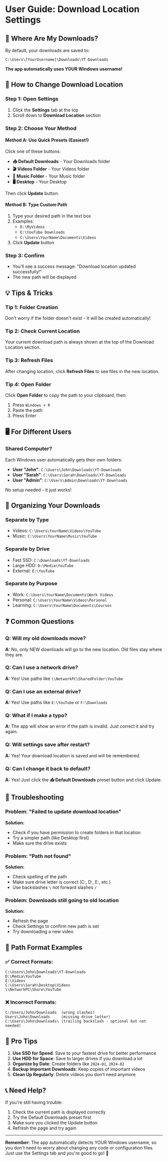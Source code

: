 # User Guide: Download Location Settings

## 📍 Where Are My Downloads?

By default, your downloads are saved to:
```
C:\Users\[YourUsername]\Downloads\YT-Downloads
```

**The app automatically uses YOUR Windows username!**

## 🎯 How to Change Download Location

### Step 1: Open Settings
1. Click the **Settings** tab at the top
2. Scroll down to **Download Location** section

### Step 2: Choose Your Method

#### Method A: Use Quick Presets (Easiest!)
Click one of these buttons:
- **📥 Default Downloads** - Your Downloads folder
- **🎬 Videos Folder** - Your Videos folder  
- **🎵 Music Folder** - Your Music folder
- **🖥️ Desktop** - Your Desktop

Then click **Update** button.

#### Method B: Type Custom Path
1. Type your desired path in the text box
2. Examples:
   - `D:\MyVideos`
   - `E:\YouTube Downloads`
   - `C:\Users\YourName\Documents\Videos`
3. Click **Update** button

### Step 3: Confirm
- You'll see a success message: "Download location updated successfully!"
- The new path will be displayed

## 💡 Tips & Tricks

### Tip 1: Folder Creation
Don't worry if the folder doesn't exist - it will be created automatically!

### Tip 2: Check Current Location
Your current download path is always shown at the top of the Download Location section.

### Tip 3: Refresh Files
After changing location, click **Refresh Files** to see files in the new location.

### Tip 4: Open Folder
Click **Open Folder** to copy the path to your clipboard, then:
1. Press `Windows + R`
2. Paste the path
3. Press Enter

## 🖥️ For Different Users

### Shared Computer?
Each Windows user automatically gets their own folders:
- **User "John"**: `C:\Users\John\Downloads\YT-Downloads`
- **User "Sarah"**: `C:\Users\Sarah\Downloads\YT-Downloads`
- **User "Admin"**: `C:\Users\Admin\Downloads\YT-Downloads`

No setup needed - it just works!

## 📁 Organizing Your Downloads

### Separate by Type
- Videos: `C:\Users\YourName\Videos\YouTube`
- Music: `C:\Users\YourName\Music\YouTube`

### Separate by Drive
- Fast SSD: `C:\Downloads\YT-Downloads`
- Large HDD: `D:\Media\YouTube`
- External: `E:\YouTube`

### Separate by Purpose
- Work: `C:\Users\YourName\Documents\Work Videos`
- Personal: `C:\Users\YourName\Videos\Personal`
- Learning: `C:\Users\YourName\Documents\Courses`

## ❓ Common Questions

### Q: Will my old downloads move?
**A:** No, only NEW downloads will go to the new location. Old files stay where they are.

### Q: Can I use a network drive?
**A:** Yes! Use paths like `\\NetworkPC\SharedFolder\YouTube`

### Q: Can I use an external drive?
**A:** Yes! Use paths like `E:\YouTube` or `F:\Downloads`

### Q: What if I make a typo?
**A:** The app will show an error if the path is invalid. Just correct it and try again.

### Q: Will settings save after restart?
**A:** Yes! Your download location is saved and will be remembered.

### Q: Can I change it back to default?
**A:** Yes! Just click the **📥 Default Downloads** preset button and click Update.

## 🔧 Troubleshooting

### Problem: "Failed to update download location"
**Solution:** 
- Check if you have permission to create folders in that location
- Try a simpler path (like Desktop first)
- Make sure the drive exists

### Problem: "Path not found"
**Solution:**
- Check spelling of the path
- Make sure drive letter is correct (C:, D:, E:, etc.)
- Use backslashes `\` not forward slashes `/`

### Problem: Downloads still going to old location
**Solution:**
- Refresh the page
- Check Settings to confirm new path is set
- Try downloading a new video

## 🎨 Path Format Examples

### ✅ Correct Formats:
```
C:\Users\John\Downloads\YT-Downloads
D:\Media\YouTube
E:\Videos
C:\Users\Sarah\Desktop\Videos
\\NetworkPC\Share\YouTube
```

### ❌ Incorrect Formats:
```
C:/Users/John/Downloads  (wrong slashes)
Users\John\Downloads     (missing drive letter)
C:\Users\John\Downloads\ (trailing backslash - optional but not needed)
```

## 🌟 Pro Tips

1. **Use SSD for Speed**: Save to your fastest drive for better performance
2. **Use HDD for Space**: Save to larger drives if you download a lot
3. **Organize by Date**: Create folders like `2024-01`, `2024-02`
4. **Backup Important Downloads**: Keep copies of important videos
5. **Clean Up Regularly**: Delete videos you don't need anymore

## 📞 Need Help?

If you're still having trouble:
1. Check the current path is displayed correctly
2. Try the Default Downloads preset first
3. Make sure you clicked the Update button
4. Refresh the page and try again

---

**Remember:** The app automatically detects YOUR Windows username, so you don't need to worry about changing any code or configuration files. Just use the Settings tab and you're good to go! 🚀
